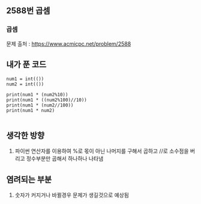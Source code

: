 ## 2588번 곱셈

### 곱셈 

문제 출처 : https://www.acmicpc.net/problem/2588

## 내가 푼 코드

```
num1 = int(())
num2 = int(())

print(num1 * (num2%10))
print(num1 * ((num2%100)//10))
print(num1 * (num2//100))
print(num1 * num2)


```

## 생각한 방향

1. 파이썬 연산자를 이용하여 %로 몫이 아닌 나머지를 구해서 곱하고 //로 소수점을 버리고 정수부분만 곱해서 하나하나 나타냄

## 염려되는 부분
1. 숫자가 커지거나 바뀔경우 문제가 생길것으로 예상됨
